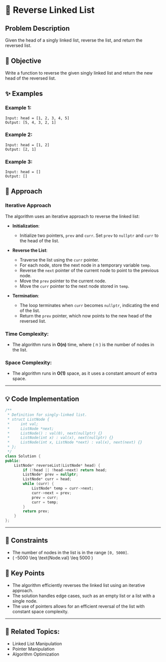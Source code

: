 # 🔄 **Reverse Linked List**

## Problem Description

Given the head of a singly linked list, reverse the list, and return the reversed list.

## 🎯 **Objective**

Write a function to reverse the given singly linked list and return the new head of the reversed list.

## ✨ **Examples**

### Example 1:
```plaintext
Input: head = [1, 2, 3, 4, 5]
Output: [5, 4, 3, 2, 1]
```

### Example 2:
```plaintext
Input: head = [1, 2]
Output: [2, 1]
```

### Example 3:
```plaintext
Input: head = []
Output: []
```

## 🚀 **Approach**

### **Iterative Approach**

The algorithm uses an iterative approach to reverse the linked list:

- **Initialization**:
  - Initialize two pointers, `prev` and `curr`. Set `prev` to `nullptr` and `curr` to the head of the list.

- **Reverse the List**:
  - Traverse the list using the `curr` pointer.
  - For each node, store the next node in a temporary variable `temp`.
  - Reverse the `next` pointer of the current node to point to the previous node.
  - Move the `prev` pointer to the current node.
  - Move the `curr` pointer to the next node stored in `temp`.

- **Termination**:
  - The loop terminates when `curr` becomes `nullptr`, indicating the end of the list.
  - Return the `prev` pointer, which now points to the new head of the reversed list.

### **Time Complexity**:
- The algorithm runs in **O(n)** time, where \( n \) is the number of nodes in the list.

### **Space Complexity**:
- The algorithm runs in **O(1)** space, as it uses a constant amount of extra space.

---

## 💡 **Code Implementation**

```cpp
/**
 * Definition for singly-linked list.
 * struct ListNode {
 *     int val;
 *     ListNode *next;
 *     ListNode() : val(0), next(nullptr) {}
 *     ListNode(int x) : val(x), next(nullptr) {}
 *     ListNode(int x, ListNode *next) : val(x), next(next) {}
 * };
 */
class Solution {
public:
    ListNode* reverseList(ListNode* head) {
        if (!head || !head->next) return head;
        ListNode* prev = nullptr;
        ListNode* curr = head;
        while (curr) {
            ListNode* temp = curr->next;
            curr->next = prev;
            prev = curr;
            curr = temp;
        }
        return prev;
    }
};
```

---

## 🔧 **Constraints**

- The number of nodes in the list is in the range `[0, 5000]`.
- \( -5000 \leq \text{Node.val} \leq 5000 \)

## 🌟 **Key Points**

- The algorithm efficiently reverses the linked list using an iterative approach.
- The solution handles edge cases, such as an empty list or a list with a single node.
- The use of pointers allows for an efficient reversal of the list with constant space complexity.

---

## 🔗 **Related Topics**:
- Linked List Manipulation
- Pointer Manipulation
- Algorithm Optimization